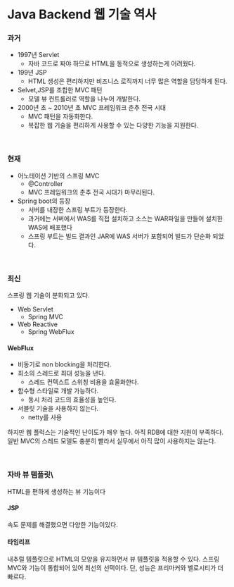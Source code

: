 # Java Backend 웹 기술 역사

### 과거
- 1997년 Servlet
  - 자바 코드로 짜야 하므로 HTML을 동적으로 생성하는게 어려웠다.
- 199년 JSP
  - HTML 생성은 편리하지만 비즈니스 로직까지 너무 많은 역할을 담당하게 된다.
- Selvet,JSP를 조합한 MVC 패턴
  - 모델 뷰 컨트롤러로 역할을 나누어 개발한다.
- 2000년 초 ~ 2010년 초 MVC 프레임워크 춘추 전국 시대
  - MVC 패턴을 자동화한다.
  - 복잡한 웹 기술을 편리하게 사용할 수 있는 다양한 기능을 지원한다.

<br>

### 현재
- 어노테이션 기반의 스프링 MVC
  - @Controller
  - MVC 프레임워크의 춘추 전국 시대가 마무리된다.
- Spring boot의 등장
  - 서버를 내장한 스프링 부트가 등장한다.
  - 과거에는 서버에서 WAS를 직접 설치하고 소스는 WAR파일을 만들어 설치한 WAS에 배포했다
  - 스프링 부트는 빌드 결과인 JAR에 WAS 서버가 포함되어 빌드가 단순화 되었다.

<br>

### 최신
스프링 웹 기술이 분화되고 있다.
- Web Servlet
  - Spring MVC
- Web Reactive
  - Spring WebFlux

#### WebFlux
- 비동기로 non blocking을 처리한다.
- 최소의 스레드로 최대 성능을 낸다.
  - 스레드 컨텍스트 스위칭 비용을 효울화한다.
- 함수형 스타일로 개발 가능하다.
  - 동시 처리 코드의 효율성을 높인다.
- 서블릿 기술을 사용하지 않는다.
  - netty를 사용

하지만 웹 플럭스는 기술적인 난이도가 매우 높다. 아직 RDB에 대한 지원이 부족하다. 일반 MVC의 스레드 모델도 충분히 빨라서 실무에서 아직 많이 사용하지는 않는다.

<br>

### 자바 뷰 템플릿\
HTML을 편하게 생성하는 뷰 기능이다

#### JSP
속도 문제를 해결했으면 다양한 기능이있다.

#### 타임리프
내추럴 템플릿으로 HTML의 모양을 유지하면서 뷰 템플릿을 적용할 수 있다. 스프링 MVC와 기능이 통합되어 있어 최선의 선택이다. 단, 성능은 프리마커와 벨로시티가 더 빠르다.